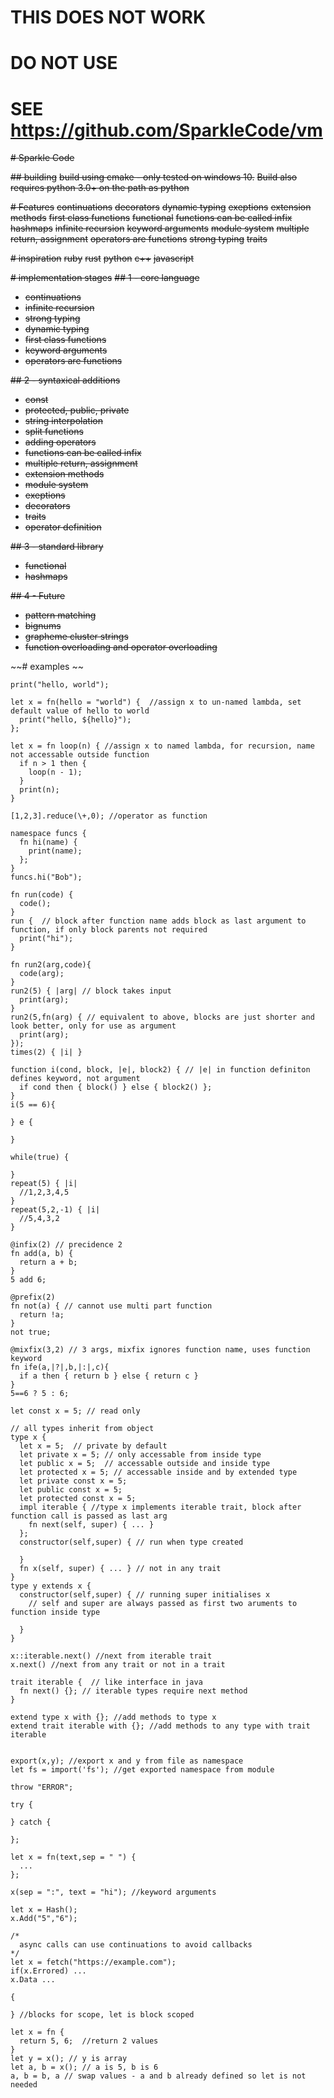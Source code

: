 # THIS DOES NOT WORK
# DO NOT USE
# SEE https://github.com/SparkleCode/vm

~~# Sparkle Code~~

~~## building~~
~~build using cmake - only tested on windows 10.~~
~~Build also requires python 3.0+ on the path as python~~

~~# Features~~
~~continuations~~
~~decorators~~
~~dynamic typing~~
~~exeptions~~
~~extension methods~~
~~first class functions~~
~~functional~~
~~functions can be called infix~~
~~hashmaps~~
~~infinite recursion~~
~~keyword arguments~~
~~module system~~
~~multiple return, assignment~~
~~operators are functions~~
~~strong typing~~
~~traits~~

~~# inspiration~~
~~ruby~~
~~rust~~
~~python~~
~~c++~~
~~javascript~~

~~# implementation stages~~
~~## 1 - core language~~
  - ~~continuations~~
  - ~~infinite recursion~~
  - ~~strong typing~~
  - ~~dynamic typing~~
  - ~~first class functions~~
  - ~~keyword arguments~~
  - ~~operators are functions~~

~~## 2 - syntaxical additions~~
  - ~~const~~
  - ~~protected, public, private~~
  - ~~string interpolation~~
  - ~~split functions~~
  - ~~adding operators~~
  - ~~functions can be called infix~~
  - ~~multiple return, assignment~~
  - ~~extension methods~~
  - ~~module system~~
  - ~~exeptions~~
  - ~~decorators~~
  - ~~traits~~
  - ~~operator definition~~

~~## 3 - standard library~~
  - ~~functional~~
  - ~~hashmaps~~

~~## 4 - Future~~
  - ~~pattern matching~~
  - ~~bignums~~
  - ~~grapheme cluster strings~~
  - ~~function overloading and operator overloading~~

~~# examples ~~
```
print("hello, world");

let x = fn(hello = "world") {  //assign x to un-named lambda, set default value of hello to world
  print("hello, ${hello}");
};

let x = fn loop(n) { //assign x to named lambda, for recursion, name not accessable outside function
  if n > 1 then {
    loop(n - 1);
  }
  print(n);
}

[1,2,3].reduce(\+,0); //operator as function

namespace funcs {
  fn hi(name) {
    print(name);
  };
}
funcs.hi("Bob");

fn run(code) {
  code();
}
run {  // block after function name adds block as last argument to function, if only block parents not required
  print("hi");
}

fn run2(arg,code){
  code(arg);
}
run2(5) { |arg| // block takes input
  print(arg);
}
run2(5,fn(arg) { // equivalent to above, blocks are just shorter and look better, only for use as argument
  print(arg); 
});
times(2) { |i| }

function i(cond, block, |e|, block2) { // |e| in function definiton defines keyword, not argument
  if cond then { block() } else { block2() };
}
i(5 == 6){

} e {

}

while(true) {

}
repeat(5) { |i|
  //1,2,3,4,5
}
repeat(5,2,-1) { |i|
  //5,4,3,2
}

@infix(2) // precidence 2
fn add(a, b) { 
  return a + b;
}
5 add 6;

@prefix(2)
fn not(a) { // cannot use multi part function
  return !a;
}
not true;

@mixfix(3,2) // 3 args, mixfix ignores function name, uses function keyword
fn ife(a,|?|,b,|:|,c){
  if a then { return b } else { return c }
}
5==6 ? 5 : 6;

let const x = 5; // read only

// all types inherit from object
type x {
  let x = 5;  // private by default
  let private x = 5; // only accessable from inside type
  let public x = 5;  // accessable outside and inside type
  let protected x = 5; // accessable inside and by extended type
  let private const x = 5;
  let public const x = 5;
  let protected const x = 5;
  impl iterable { //type x implements iterable trait, block after function call is passed as last arg
    fn next(self, super) { ... }
  };
  constructor(self,super) { // run when type created

  }
  fn x(self, super) { ... } // not in any trait
}
type y extends x {
  constructor(self,super) { // running super initialises x
    // self and super are always passed as first two aruments to function inside type
    
  }
}

x::iterable.next() //next from iterable trait
x.next() //next from any trait or not in a trait

trait iterable {  // like interface in java
  fn next() {}; // iterable types require next method
}

extend type x with {}; //add methods to type x
extend trait iterable with {}; //add methods to any type with trait iterable


export(x,y); //export x and y from file as namespace
let fs = import('fs'); //get exported namespace from module

throw "ERROR";

try {

} catch {

};

let x = fn(text,sep = " ") {
  ...
};

x(sep = ":", text = "hi"); //keyword arguments

let x = Hash();
x.Add("5","6");

/*
  async calls can use continuations to avoid callbacks
*/
let x = fetch("https://example.com");
if(x.Errored) ...
x.Data ...

{

} //blocks for scope, let is block scoped

let x = fn {
  return 5, 6;  //return 2 values
}
let y = x(); // y is array
let a, b = x(); // a is 5, b is 6
a, b = b, a // swap values - a and b already defined so let is not needed
```
